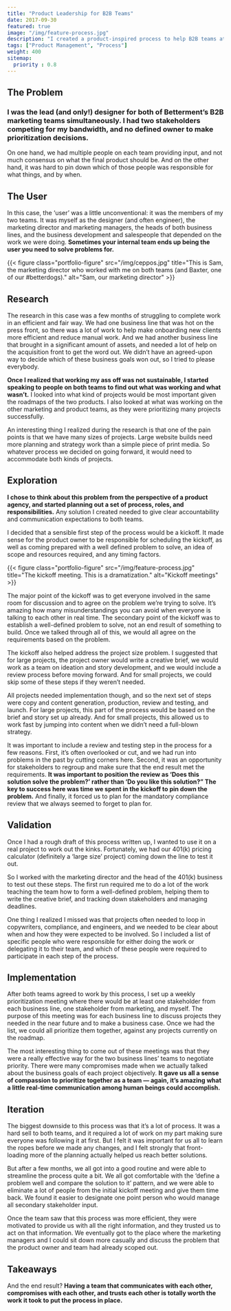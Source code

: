```yaml
---
title: "Product Leadership for B2B Teams"
date: 2017-09-30
featured: true
image: "/img/feature-process.jpg"
description: "I created a product-inspired process to help B2B teams at Betterment collaborate smoothly. My job was to encourage communication and good product strategy in a marketing-heavy role."
tags: ["Product Management", "Process"]
weight: 400
sitemap:
  priority : 0.8
---
```



## The Problem
### I was the lead (and only!) designer for both of Betterment’s B2B marketing teams simultaneously. I had two stakeholders competing for my bandwidth, and no defined owner to make prioritization decisions.

On one hand, we had multiple people on each team providing input, and not much consensus on what the final product should be. And on the other hand, it was hard to pin down which of those people was responsible for what things, and by when.

## The User
In this case, the ‘user’ was a little unconventional: it was the members of my two teams. It was myself as the designer (and often engineer), the marketing director and marketing managers, the heads of both business lines, and the business development and salespeople that depended on the work we were doing. **Sometimes your internal team ends up being the user you need to solve problems for.**

{{< figure class="portfolio-figure" src="/img/ceppos.jpg" title="This is Sam, the marketing director who worked with me on both teams (and Baxter, one of our #betterdogs)." alt="Sam, our marketing director" >}}

## Research
The research in this case was a few months of struggling to complete work in an efficient and fair way. We had one business line that was hot on the press front, so there was a lot of work to help make onboarding new clients more efficient and reduce manual work. And we had another business line that brought in a significant amount of assets, and needed a lot of help on the acquisition front to get the word out. We didn’t have an agreed-upon way to decide which of these business goals won out, so I tried to please everybody.

**Once I realized that working my ass off was not sustainable, I started speaking to people on both teams to find out what was working and what wasn’t.** I looked into what kind of projects would be most important given the roadmaps of the two products. I also looked at what was working on the other marketing and product teams, as they were prioritizing many projects successfully.

An interesting thing I realized during the research is that one of the pain points is that we have many sizes of projects. Large website builds need more planning and strategy work than a simple piece of print media. So whatever process we decided on going forward, it would need to accommodate both kinds of projects.

## Exploration
**I chose to think about this problem from the perspective of a product agency, and started planning out a set of process, roles, and responsibilities.** Any solution I created needed to give clear accountability and communication expectations to both teams.

I decided that a sensible first step of the process would be a kickoff. It made sense for the product owner to be responsible for scheduling the kickoff, as well as coming prepared with a well defined problem to solve, an idea of scope and resources required, and any timing factors.

{{< figure class="portfolio-figure" src="/img/feature-process.jpg" title="The kickoff meeting. This is a dramatization." alt="Kickoff meetings" >}}

The major point of the kickoff was to get everyone involved in the same room for discussion and to agree on the problem we’re trying to solve. It’s amazing how many misunderstandings you can avoid when everyone is talking to each other in real time. The secondary point of the kickoff was to establish a well-defined problem to solve, not an end result of something to build. Once we talked through all of this, we would all agree on the requirements based on the problem.

The kickoff also helped address the project size problem. I suggested that for large projects, the project owner would write a creative brief, we would work as a team on ideation and story development, and we would include a review process before moving forward. And for small projects, we could skip some of these steps if they weren’t needed.

All projects needed implementation though, and so the next set of steps were copy and content generation, production, review and testing, and launch. For large projects, this part of the process would be based on the brief and story set up already. And for small projects, this allowed us to work fast by jumping into content when we didn’t need a full-blown strategy.

It was important to include a review and testing step in the process for a few reasons. First, it’s often overlooked or cut, and we had run into problems in the past by cutting corners here. Second, it was an opportunity for stakeholders to regroup and make sure that the end result met the requirements. **It was important to position the review as ‘Does this solution solve the problem?’ rather than ‘Do you like this solution?” The key to success here was time we spent in the kickoff to pin down the problem.** And finally, it forced us to plan for the mandatory compliance review that we always seemed to forget to plan for.

## Validation
Once I had a rough draft of this process written up, I wanted to use it on a real project to work out the kinks. Fortunately, we had our 401(k) pricing calculator (definitely a ‘large size’ project) coming down the line to test it out.

So I worked with the marketing director and the head of the 401(k) business to test out these steps. The first run required me to do a lot of the work teaching the team how to form a well-defined problem, helping them to write the creative brief, and tracking down stakeholders and managing deadlines.

One thing I realized I missed was that projects often needed to loop in copywriters, compliance, and engineers, and we needed to be clear about when and how they were expected to be involved. So I included a list of specific people who were responsible for either doing the work or delegating it to their team, and which of these people were required to participate in each step of the process.

## Implementation
After both teams agreed to work by this process, I set up a weekly prioritization meeting where there would be at least one stakeholder from each business line, one stakeholder from marketing, and myself. The purpose of this meeting was for each business line to discuss projects they needed in the near future and to make a business case. Once we had the list, we could all prioritize them together, against any projects currently on the roadmap.

The most interesting thing to come out of these meetings was that they were a really effective way for the two business lines’ teams to negotiate priority. There were many compromises made when we actually talked about the business goals of each project objectively. **It gave us all a sense of compassion to prioritize together as a team — again, it’s amazing what a little real-time communication among human beings could accomplish.**

## Iteration
The biggest downside to this process was that it’s a lot of process. It was a hard sell to both teams, and it required a lot of work on my part making sure everyone was following it at first. But I felt it was important for us all to learn the ropes before we made any changes, and I felt strongly that front-loading more of the planning actually helped us reach better solutions.

But after a few months, we all got into a good routine and were able to streamline the process quite a bit. We all got comfortable with the ‘define a problem well and compare the solution to it’ pattern, and we were able to eliminate a lot of people from the initial kickoff meeting and give them time back. We found it easier to designate one point person who would manage all secondary stakeholder input.

Once the team saw that this process was more efficient, they were motivated to provide us with all the right information, and they trusted us to act on that information. We eventually got to the place where the marketing managers and I could sit down more casually and discuss the problem that the product owner and team had already scoped out.

## Takeaways
And the end result? **Having a team that communicates with each other, compromises with each other, and trusts each other is totally worth the work it took to put the process in place.**